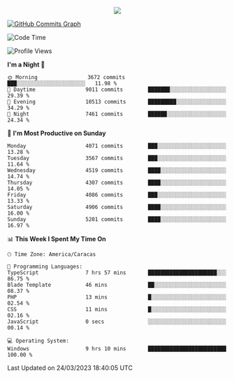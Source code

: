 <p align="center">
  <a href="http://www.github.com/thevacs">
    <img src="https://github-readme-streak-stats.herokuapp.com/?user=thevacs&stroke=ffffff&background=1c1917&ring=0891b2&fire=0891b2&currStreakNum=ffffff&currStreakLabel=0891b2&sideNums=ffffff&sideLabels=ffffff&dates=ffffff&hide_border=true" />
  </a>
  
  <a href="http://www.github.com/thevacs"><img src="https://github-readme-activity-graph.cyclic.app/graph?username=thevacs&bg_color=000000&color=ffffff&line=ff0000&point=ebebeb&area=true&hide_border=true" alt="GitHub Commits Graph" /></a>
  
</p>

<!--START_SECTION:waka-->
![Code Time](http://img.shields.io/badge/Code%20Time-1%2C261%20hrs%2043%20mins-blue)

![Profile Views](http://img.shields.io/badge/Profile%20Views-0-blue)

**I'm a Night 🦉** 

```text
🌞 Morning                3672 commits        ███░░░░░░░░░░░░░░░░░░░░░░   11.98 % 
🌆 Daytime                9011 commits        ███████░░░░░░░░░░░░░░░░░░   29.39 % 
🌃 Evening                10513 commits       █████████░░░░░░░░░░░░░░░░   34.29 % 
🌙 Night                  7461 commits        ██████░░░░░░░░░░░░░░░░░░░   24.34 % 
```
📅 **I'm Most Productive on Sunday** 

```text
Monday                   4071 commits        ███░░░░░░░░░░░░░░░░░░░░░░   13.28 % 
Tuesday                  3567 commits        ███░░░░░░░░░░░░░░░░░░░░░░   11.64 % 
Wednesday                4519 commits        ████░░░░░░░░░░░░░░░░░░░░░   14.74 % 
Thursday                 4307 commits        ████░░░░░░░░░░░░░░░░░░░░░   14.05 % 
Friday                   4086 commits        ███░░░░░░░░░░░░░░░░░░░░░░   13.33 % 
Saturday                 4906 commits        ████░░░░░░░░░░░░░░░░░░░░░   16.00 % 
Sunday                   5201 commits        ████░░░░░░░░░░░░░░░░░░░░░   16.97 % 
```


📊 **This Week I Spent My Time On** 

```text
🕑︎ Time Zone: America/Caracas

💬 Programming Languages: 
TypeScript               7 hrs 57 mins       ██████████████████████░░░   86.75 % 
Blade Template           46 mins             ██░░░░░░░░░░░░░░░░░░░░░░░   08.37 % 
PHP                      13 mins             █░░░░░░░░░░░░░░░░░░░░░░░░   02.54 % 
CSS                      11 mins             █░░░░░░░░░░░░░░░░░░░░░░░░   02.16 % 
JavaScript               0 secs              ░░░░░░░░░░░░░░░░░░░░░░░░░   00.14 % 

💻 Operating System: 
Windows                  9 hrs 10 mins       █████████████████████████   100.00 % 
```


 Last Updated on 24/03/2023 18:40:05 UTC
<!--END_SECTION:waka-->
